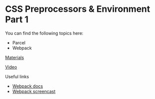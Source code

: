 # CSS Preprocessors & Environment Part 1

You can find the following topics here:

* Parcel
* Webpack

[Materials](https://docs.google.com/document/d/1zG1qMkumUNpcpeWGzS6T8KX174AcWWsAqJkkmhWdiYc/edit?usp=sharing)

[Video](https://solvd.zoom.us/rec/share/Nh0g9jjZT3__fKLfAYDgDNMoubAZQabF7wW6OttjZ4ED28mYZ1oaK3VbWjAr_hou.LXDHpEcZO3dA6z-w?startTime=1619687011000)

Useful links

* [Webpack docs](https://webpack.js.org/concepts/)
* [Webpack screencast](https://learn.javascript.ru/screencast/webpack/)
